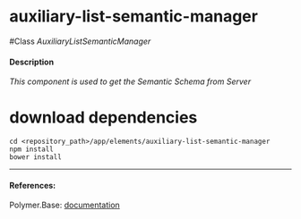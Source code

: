 auxiliary-list-semantic-manager
=========


#Class
*AuxiliaryListSemanticManager*

#### Description
*This component is used to get the Semantic Schema from Server*

# download dependencies
```
cd <repository_path>/app/elements/auxiliary-list-semantic-manager
npm install
bower install
```

____________
#### References:
Polymer.Base: [documentation](http://polymer.github.io/polymer/)



